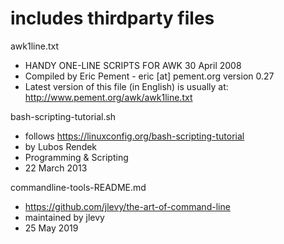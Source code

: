 # includes thirdparty files

awk1line.txt

- HANDY ONE-LINE SCRIPTS FOR AWK                               30 April 2008
- Compiled by Eric Pement - eric [at] pement.org               version 0.27
- Latest version of this file (in English) is usually at: http://www.pement.org/awk/awk1line.txt

bash-scripting-tutorial.sh

- follows https://linuxconfig.org/bash-scripting-tutorial
- by Lubos Rendek 
- Programming & Scripting 
- 22 March 2013 

commandline-tools-README.md

- https://github.com/jlevy/the-art-of-command-line
- maintained by jlevy
- 25 May 2019
